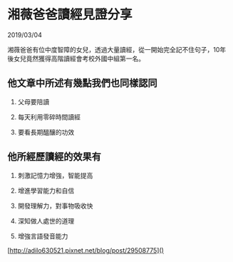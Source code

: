 # 湘薇爸爸讀經見證分享

2019/03/04

湘薇爸爸有位中度智障的女兒，透過大量讀經，從一開始完全記不住句子，10年後女兒竟然獲得高階讀經會考校外國中組第一名。

## 他文章中所述有幾點我們也同樣認同

1. 父母要陪讀

2. 每天利用零碎時間讀經

3. 要看長期醞釀的功效

## 他所經歷讀經的效果有

1. 刺激記憶力增強，智能提高

2. 增進學習能力和自信

3. 開發理解力，對事物吸收快

4. 深知做人處世的道理

5. 增強言語發音能力

[http://adilo630521.pixnet.net/blog/post/29508775]()